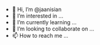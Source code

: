 - 👋 Hi, I’m @jaanisian
- 👀 I’m interested in ...
- 🌱 I’m currently learning ...
- 💞️ I’m looking to collaborate on ...
- 📫 How to reach me ...

<!---
jaanisian/jaanisian is a ✨ special ✨ repository because its `README.md` (this file) appears on your GitHub profile.
You can click the Preview link to take a look at your changes.
--->
